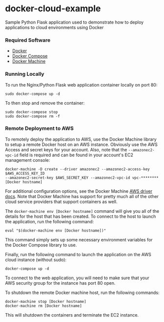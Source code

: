 # docker-cloud-example
Sample Python Flask application used to demonstrate how to deploy applications to cloud environments using Docker

### Required Software
  * [Docker](https://docs.docker.com/engine/installation/)
  * [Docker Compose](https://docs.docker.com/compose/install/)
  * [Docker Machine](https://docs.docker.com/machine/install-machine/)

### Running Locally

To run the Nginx/Python Flask web application container locally on port 80:
```
sudo docker-compose up -d
```

To then stop and remove the container:
```
sudo docker-compose stop
sudo docker-compose rm -f
```

### Remote Deployment to AWS

To remotely deploy the application to AWS, use the Docker Machine library to setup a remote Docker host
on an AWS instance. Obviously use the AWS Access and secret keys for your account. Also, note that the
```--amazonec2-vpc-id``` field is required and can be found in your account's EC2 management console:
```
docker-machine -D create --driver amazonec2 --amazonec2-access-key $AWS_ACCESS_KEY_ID
--amazonec2-secret-key $AWS_SECRET_KEY --amazonec2-vpc-id vpc-******** [Docker hostname]
```

For additional configuration options, see the Docker Machine [AWS driver docs](https://docs.docker.com/machine/drivers/aws/).
Note that Docker Machine has support for pretty much all of the other cloud service providers that support
containers as well.

The ```docker-machine env [Docker hostname]``` command will give you all of the details for the host that has
been created. To connect to the host to launch the application, run the following command:
```
eval "$(docker-machine env [Docker hostname])"
```

This command simply sets up some necessary environment variables for the Docker Compose library to use.

Finally, run the following command to launch the application on the AWS cloud instance (without sudo):
```
docker-compose up -d
```

To connect to the web application, you will need to make sure that your AWS security group for the instance
has port 80 open.

To shutdown the remote Docker machine host, run the following commands:
```
docker-machine stop [Docker hostname]
docker-machine rm [Docker hostname]
```

This will shutdown the containers and terminate the EC2 instance.